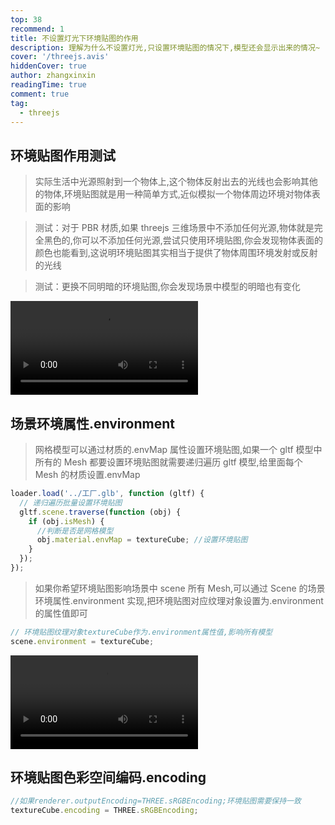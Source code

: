 ```yaml
---
top: 38
recommend: 1
title: 不设置灯光下环境贴图的作用
description: 理解为什么不设置灯光,只设置环境贴图的情况下,模型还会显示出来的情况~
cover: '/threejs.avis'
hiddenCover: true
author: zhangxinxin
readingTime: true
comment: true
tag:
  - threejs
---
```


## 环境贴图作用测试

> 实际生活中光源照射到一个物体上,这个物体反射出去的光线也会影响其他的物体,环境贴图就是用一种简单方式,近似模拟一个物体周边环境对物体表面的影响

> 测试：对于 PBR 材质,如果 threejs 三维场景中不添加任何光源,物体就是完全黑色的,你可以不添加任何光源,尝试只使用环境贴图,你会发现物体表面的颜色也能看到,这说明环境贴图其实相当于提供了物体周围环境发射或反射的光线

> 测试：更换不同明暗的环境贴图,你会发现场景中模型的明暗也有变化

<video src="../../public/threejs/不设置灯光下环境贴图的作用.mp4" controls></video>

## 场景环境属性.environment

> 网格模型可以通过材质的.envMap 属性设置环境贴图,如果一个 gltf 模型中所有的 Mesh 都要设置环境贴图就需要递归遍历 gltf 模型,给里面每个 Mesh 的材质设置.envMap

```js
loader.load('../工厂.glb', function (gltf) {
  // 递归遍历批量设置环境贴图
  gltf.scene.traverse(function (obj) {
    if (obj.isMesh) {
      //判断是否是网格模型
      obj.material.envMap = textureCube; //设置环境贴图
    }
  });
});
```

> 如果你希望环境贴图影响场景中 scene 所有 Mesh,可以通过 Scene 的场景环境属性.environment 实现,把环境贴图对应纹理对象设置为.environment 的属性值即可

```js
// 环境贴图纹理对象textureCube作为.environment属性值,影响所有模型
scene.environment = textureCube;
```

<video src="../../public/threejs/不设置灯光下环境贴图的作用2.mp4" controls></video>

## 环境贴图色彩空间编码.encoding

```js
//如果renderer.outputEncoding=THREE.sRGBEncoding;环境贴图需要保持一致
textureCube.encoding = THREE.sRGBEncoding;
```
